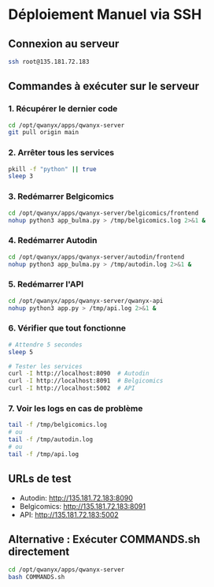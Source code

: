 # Déploiement Manuel via SSH

## Connexion au serveur
```bash
ssh root@135.181.72.183
```

## Commandes à exécuter sur le serveur

### 1. Récupérer le dernier code
```bash
cd /opt/qwanyx/apps/qwanyx-server
git pull origin main
```

### 2. Arrêter tous les services
```bash
pkill -f "python" || true
sleep 3
```

### 3. Redémarrer Belgicomics
```bash
cd /opt/qwanyx/apps/qwanyx-server/belgicomics/frontend
nohup python3 app_bulma.py > /tmp/belgicomics.log 2>&1 &
```

### 4. Redémarrer Autodin
```bash
cd /opt/qwanyx/apps/qwanyx-server/autodin/frontend
nohup python3 app_bulma.py > /tmp/autodin.log 2>&1 &
```

### 5. Redémarrer l'API
```bash
cd /opt/qwanyx/apps/qwanyx-server/qwanyx-api
nohup python3 app.py > /tmp/api.log 2>&1 &
```

### 6. Vérifier que tout fonctionne
```bash
# Attendre 5 secondes
sleep 5

# Tester les services
curl -I http://localhost:8090  # Autodin
curl -I http://localhost:8091  # Belgicomics
curl -I http://localhost:5002  # API
```

### 7. Voir les logs en cas de problème
```bash
tail -f /tmp/belgicomics.log
# ou
tail -f /tmp/autodin.log
# ou
tail -f /tmp/api.log
```

## URLs de test
- Autodin: http://135.181.72.183:8090
- Belgicomics: http://135.181.72.183:8091
- API: http://135.181.72.183:5002

## Alternative : Exécuter COMMANDS.sh directement
```bash
cd /opt/qwanyx/apps/qwanyx-server
bash COMMANDS.sh
```